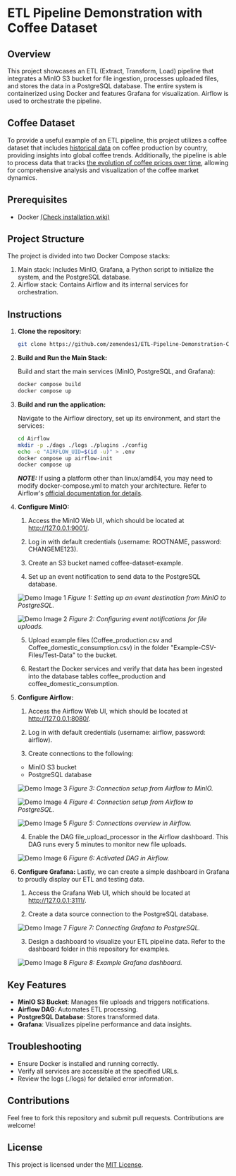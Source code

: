 # ETL Pipeline Demonstration with Coffee Dataset

## Overview

This project showcases an ETL (Extract, Transform, Load) pipeline that integrates a MinIO S3 bucket for file ingestion, processes uploaded files, and stores the data in a PostgreSQL database. The entire system is containerized using Docker and features Grafana for visualization. Airflow is used to orchestrate the pipeline.

## Coffee Dataset

To provide a useful example of an ETL pipeline, this project utilizes a coffee dataset that includes [historical data](https://www.kaggle.com/datasets/michals22/coffee-dataset) on coffee production by country, providing insights into global coffee trends. Additionally, the pipeline is able to process data that tracks [the evolution of coffee prices over time](https://www.kaggle.com/datasets/timmofeyy/coffee-prices-historical-data), allowing for comprehensive analysis and visualization of the coffee market dynamics.

## Prerequisites
- Docker [(Check installation wiki)](https://docs.docker.com/engine/install/)

## Project Structure
The project is divided into two Docker Compose stacks:

1. Main stack: Includes MinIO, Grafana, a Python script to initialize the system, and the PostgreSQL database.
2. Airflow stack: Contains Airflow and its internal services for orchestration.


## Instructions

1. **Clone the repository:**
   ```bash
   git clone https://github.com/zemendes1/ETL-Pipeline-Demonstration-Coffee.git
   ```

2. **Build and Run the Main Stack:**
   
   Build and start the main services (MinIO, PostgreSQL, and Grafana):
   ```bash
   docker compose build
   docker compose up
   ```

3. **Build and run the application:**

   Navigate to the Airflow directory, set up its environment, and start the services:

   ```bash
   cd Airflow
   mkdir -p ./dags ./logs ./plugins ./config
   echo -e "AIRFLOW_UID=$(id -u)" > .env
   docker compose up airflow-init
   docker compose up
   ```

   **_NOTE:_** If using a platform other than linux/amd64, you may need to modify docker-compose.yml to match your architecture. Refer to Airflow's [official documentation for details](https://airflow.apache.org/docs/apache-airflow/stable/howto/docker-compose/index.html).


4. **Configure MinIO:**

   1. Access the MinIO Web UI, which should be located at http://127.0.0.1:9001/.

   2. Log in with default credentials (username: ROOTNAME, password: CHANGEME123).

   3. Create an S3 bucket named coffee-dataset-example.

   4. Set up an event notification to send data to the PostgreSQL database.


   ![Demo Image 1](images/MinIO-event-setup-1.png)
   *Figure 1: Setting up an event destination from MinIO to PostgreSQL.*

   ![Demo Image 2](images/MinIO-event-setup-2.png)
   *Figure 2: Configuring event notifications for file uploads.*

   5. Upload example files (Coffee_production.csv and Coffee_domestic_consumption.csv) in the folder "Example-CSV-Files/Test-Data" to the bucket.

   6. Restart the Docker services and verify that data has been ingested into the database tables coffee_production and coffee_domestic_consumption.

5. **Configure Airflow:**
   1. Access the Airflow Web UI, which should be located at http://127.0.0.1:8080/.

   2. Log in with default credentials (username: airflow, password: airflow).

   3. Create connections to the following:

   - MinIO S3 bucket
   -  PostgreSQL database

   ![Demo Image 3](images/connection-from-airflow-to-MinIO.png)
   *Figure 3: Connection setup from Airflow to MinIO.*

   ![Demo Image 4](images/connection-from-airflow-to-PostgreSQL.png)
   *Figure 4: Connection setup from Airflow to PostgreSQL.*

   ![Demo Image 5](images/connections.png)
   *Figure 5: Connections overview in Airflow.*

   4. Enable the DAG file_upload_processor in the Airflow dashboard. This DAG runs every 5 minutes to monitor new file uploads.

   ![Demo Image 6](images/dag.png)
   *Figure 6: Activated DAG in Airflow.*

6. **Configure Grafana:**
   Lastly, we can create a simple dashboard in Grafana to proudly display our ETL and testing data.

   1. Access the Grafana Web UI, which should be located at http://127.0.0.1:3111/.

   2. Create a data source connection to the PostgreSQL database.
   
   ![Demo Image 7](images/connection-grafana-to-PostgreSQL.jpeg)
   *Figure 7: Connecting Grafana to PostgreSQL.*

   3. Design a dashboard to visualize your ETL pipeline data. Refer to the dashboard folder in this repository for examples.

   ![Demo Image 8](images/Grafana.png)
   *Figure 8: Example Grafana dashboard.*

## Key Features
- **MinIO S3 Bucket**: Manages file uploads and triggers notifications.
- **Airflow DAG**: Automates ETL processing.
- **PostgreSQL Database**: Stores transformed data.
- **Grafana**: Visualizes pipeline performance and data insights.

## Troubleshooting
- Ensure Docker is installed and running correctly.
- Verify all services are accessible at the specified URLs.
- Review the logs (./logs) for detailed error information.

## Contributions
Feel free to fork this repository and submit pull requests. Contributions are welcome!

## License
This project is licensed under the [MIT License](https://opensource.org/license/mit).



